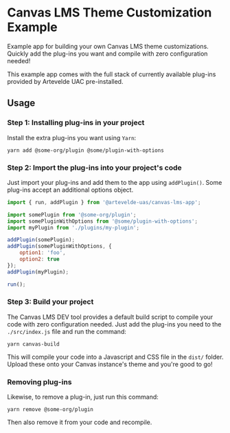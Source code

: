 # Canvas LMS Theme Customization Example

Example app for building your own Canvas LMS theme customizations.
Quickly add the plug-ins you want and compile with zero configuration needed!

This example app comes with the full stack of currently available plug-ins provided by Artevelde UAC pre-installed.

## Usage

### Step 1: Installing plug-ins in your project

Install the extra plug-ins you want using `Yarn`:

    yarn add @some-org/plugin @some/plugin-with-options

### Step 2: Import the plug-ins into your project's code

Just import your plug-ins and add them to the app using `addPlugin()`. Some plug-ins accept an additional options object.

```javascript
import { run, addPlugin } from '@artevelde-uas/canvas-lms-app';

import somePlugin from '@some-org/plugin';
import somePluginWithOptions from '@some/plugin-with-options';
import myPlugin from './plugins/my-plugin';

addPlugin(somePlugin);
addPlugin(somePluginWithOptions, {
    option1: 'foo',
    option2: true
});
addPlugin(myPlugin);

run();
```

### Step 3: Build your project

The Canvas LMS DEV tool provides a default build script to compile your code with zero configuration needed. Just add the plug-ins you need to the `./src/index.js` file and run the command:

    yarn canvas-build

This will compile your code into a Javascript and CSS file in the `dist/` folder. Upload these onto your Canvas instance's theme and you're good to go!

### Removing plug-ins

Likewise, to remove a plug-in, just run this command:

    yarn remove @some-org/plugin

Then also remove it from your code and recompile.
